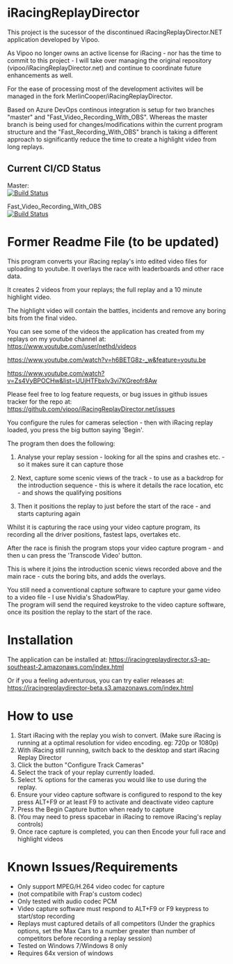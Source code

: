 iRacingReplayDirector
=====================

This project is the sucessor of the discontinued iRacingReplayDirector.NET application developed by Vipoo. 

As Vipoo no longer owns an active license for iRacing - nor has the time to commit to this project - I will take over managing the original repository (vipoo/iRacingReplayDirector.net) and continue to coordinate future enhancements as well.  

For the ease of processing most of the development activites will be managed in the fork MerlinCooper/iRacingReplayDirector. 

Based on Azure DevOps continous integration is setup for two branches "master" and "Fast_Video_Recording_With_OBS". Whereas the master branch is being used for changes/modifications within the current program structure and the "Fast_Recording_With_OBS" branch is taking a different approach to significantly reduce the time to create a highlight video from long replays. 

Current CI/CD Status
--------------------
Master:                         
[![Build Status](https://dev.azure.com/MerlinCooperDev/iRacingReplayDirector/_apis/build/status/MerlinCooper.iRacingReplayDirector?branchName=master)](https://dev.azure.com/MerlinCooperDev/iRacingReplayDirector/_build/latest?definitionId=2&branchName=master)   

Fast_Video_Recording_With_OBS   
[![Build Status](https://dev.azure.com/MerlinCooperDev/iRacingReplayDirector/_apis/build/status/iRacingReplayDirector_OBS%20Fast%20Record%20Branch%20(alpha)?branchName=Fast_Video_Recording_With_OBS)](https://dev.azure.com/MerlinCooperDev/iRacingReplayDirector/_build/latest?definitionId=3&branchName=Fast_Video_Recording_With_OBS)   


Former Readme File (to be updated) 
==================================


This program converts your iRacing replay's into edited video files for uploading to youtube.  It overlays the race with leaderboards and other race data.

It creates 2 videos from your replays; the full replay and a 10 minute highlight video.

The highlight video will contain the battles, incidents and remove any boring bits from the final video.

You can see some of the videos the application has created from my replays on my youtube channel at:
https://www.youtube.com/user/nethd/videos

https://www.youtube.com/watch?v=h6BETG8z-_w&feature=youtu.be

https://www.youtube.com/watch?v=Zs4VyBPOCHw&list=UUjHTFbxIv3vi7KGreofr8Aw

Please feel free to log feature requests, or bug issues in github issues tracker for the repo at: https://github.com/vipoo/iRacingReplayDirector.net/issues

You configure the rules for cameras selection - then with iRacing replay loaded, you press the big button saying 'Begin'.

The program then does the following:

1. Analyse your replay session - looking for all the spins and crashes etc. - so it makes sure it can capture those

2. Next, capture some scenic views of the track - to use as a backdrop for the introduction sequence - this is where it details the race location, etc - and shows the qualifying positions

3. Then it positions the replay to just before the start of the race - and starts capturing again

Whilst it is capturing the race using your video capture program, its recording all the driver positions, fastest laps, overtakes etc.

After the race is finish the program stops your video capture program - and then u can press the 'Transcode Video' button.

This is where it joins the introduction scenic views recorded above and the main race - cuts the boring bits, and adds the overlays.

You still need a conventional capture software to capture your game video to a video file - I use Nvidia's ShadowPlay.  
The program will send the required keystroke to the video capture software, once its position the replay to the start of the race.

Installation
============

The application can be installed at: https://iracingreplaydirector.s3-ap-southeast-2.amazonaws.com/index.html

Or if you a feeling adventurous, you can try ealier releases at: https://iracingreplaydirector-beta.s3.amazonaws.com/index.html

How to use
===================

1. Start iRacing with the replay you wish to convert. (Make sure iRacing is running at a optimal resolution for video encoding. eg: 720p or 1080p)
2. With iRacing still running, switch back to the desktop and start iRacing Replay Director
3. Click the button "Configure Track Cameras"
4. Select the track of your replay currently loaded.
5. Select % options for the cameras you would like to use during the replay.
6. Ensure your video capture software is configured to respond to the key press ALT+F9 or at least F9 to activate and deactivate video capture
7. Press the Begin Capture button when ready to capture 
8. (You may need to press spacebar in iRacing to remove iRacing's replay controls) 
9. Once race capture is completed, you can then Encode your full race and highlight videos

Known Issues/Requirements
============

* Only support MPEG/H.264 video codec for capture 
* (not compatibile with Frap's custom codec)
* Only tested with audio codec PCM
* Video capture software must respond to ALT+F9 or F9 keypress to start/stop recording
* Replays must captured details of all competitors (Under the graphics options, set the Max Cars to a number greater than number of competitors before recording a replay session)
* Tested on Windows 7/Windows 8 only
* Requires 64x version of windows
